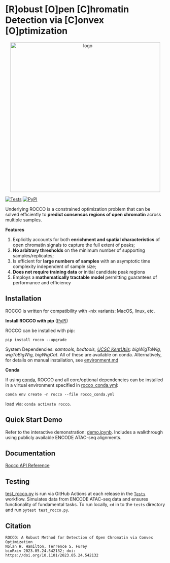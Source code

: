 # [R]obust [O]pen [C]hromatin Detection via [C]onvex [O]ptimization
<p align="center">
<img width="472" alt="logo" src="https://github.com/nolan-h-hamilton/ROCCO/assets/57746191/f700408d-4749-441c-8a02-e51141c85eb5">

[![Tests](https://github.com/nolan-h-hamilton/ROCCO/actions/workflows/tests.yml/badge.svg)](https://github.com/nolan-h-hamilton/ROCCO/actions/workflows/tests.yml)
[![PyPI](https://img.shields.io/pypi/v/rocco?label=PyPI%20package&color=blue)](https://pypi.org/project/rocco/)

Underlying ROCCO is a constrained optimization problem that can be solved efficiently to **predict consensus regions of open chromatin** across multiple samples.

**Features**

1. Explicitly accounts for both **enrichment and spatial characteristics** of open chromatin signals to capture the full extent of peaks;
2. **No arbitrary thresholds** on the minimum number of supporting samples/replicates;
3. Is efficient for **large numbers of samples** with an asymptotic time complexity independent of sample size;
4. **Does not require training data** or initial candidate peak regions
5. Employs a **mathematically tractable model** permitting guarantees of performance and efficiency

## Installation

ROCCO is written for compatibility with -nix variants: MacOS, linux, etc.


**Install ROCCO with pip** ([PyPI](https://pypi.org/project/rocco/))

ROCCO can be installed with pip:
  ```
  pip install rocco --upgrade
  ```

System Dependencies: *samtools, bedtools, [UCSC KentUtils](http://hgdownload.soe.ucsc.edu/admin/exe/): bigWigToWig, wigToBigWig, bigWigCat*. All of these are available on conda.  Alternatively, for details
on manual installation, see [environment.md](https://github.com/nolan-h-hamilton/ROCCO/blob/main/docs/environment.md)

**Conda**

If using [conda](https://anaconda.org), ROCCO and all core/optional dependencies can be installed in a virtual environment specified in [rocco_conda.yml](https://github.com/nolan-h-hamilton/ROCCO/blob/main/rocco_conda.yml):

```
conda env create -n rocco --file rocco_conda.yml
```

load via: `conda activate rocco`.

## Quick Start Demo
Refer to the interactive demonstration: [demo.ipynb](https://github.com/nolan-h-hamilton/ROCCO/blob/main/demo/demo.ipynb). Includes a walkthrough using publicly available ENCODE ATAC-seq alignments.

## Documentation
[Rocco API Reference](https://nolan-h-hamilton.github.io/ROCCO/rocco/rocco.html)

## Testing
[test_rocco.py](https://github.com/nolan-h-hamilton/ROCCO/blob/main/tests/test_rocco.py) is run via GitHub Actions at each release in the [`Tests`](https://github.com/nolan-h-hamilton/ROCCO/actions/workflows/tests.yml) workflow. Simulates data from ENCODE ATAC-seq data and ensures functionality of fundamental tasks. To run
locally, `cd` in to the `tests` directory and run `pytest test_rocco.py`.

## Citation
```
ROCCO: A Robust Method for Detection of Open Chromatin via Convex Optimization
Nolan H. Hamilton, Terrence S. Furey
bioRxiv 2023.05.24.542132; doi: https://doi.org/10.1101/2023.05.24.542132
```
